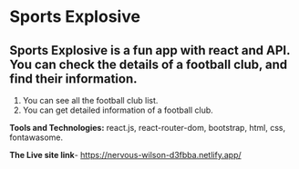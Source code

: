 # Sports Explosive
## Sports Explosive is a fun app with react and API. You can check the details of a football club, and find their information.
1. You can see all the football club list.
2. You can get detailed information of a football club.

**Tools and Technologies:** react.js, react-router-dom, bootstrap, html, css, fontawasome.

**The Live site link**- https://nervous-wilson-d3fbba.netlify.app/
